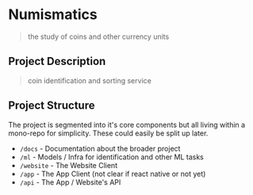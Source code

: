 # Numismatics

> the study of coins and other currency units

## Project Description

> coin identification and sorting service

## Project Structure

The project is segmented into it's core components but all living within a mono-repo for simplicity.  These could easily be split up later.

- `/docs` - Documentation about the broader project
- `/ml` - Models / Infra for identification and other ML tasks
- `/website` - The Website Client
- `/app` - The App Client (not clear if react native or not yet)
- `/api` - The App / Website's API
